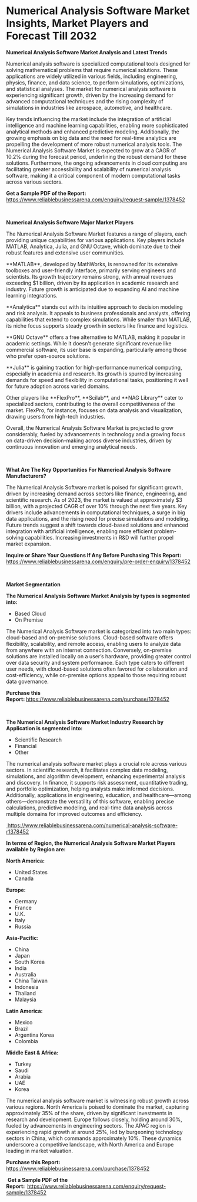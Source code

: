 <p><h1>Numerical Analysis Software Market Insights, Market Players and Forecast Till 2032</h1></p><p><strong>Numerical Analysis Software Market Analysis and Latest Trends</strong></p>
<p><p>Numerical analysis software is specialized computational tools designed for solving mathematical problems that require numerical solutions. These applications are widely utilized in various fields, including engineering, physics, finance, and data science, to perform simulations, optimizations, and statistical analyses. The market for numerical analysis software is experiencing significant growth, driven by the increasing demand for advanced computational techniques and the rising complexity of simulations in industries like aerospace, automotive, and healthcare.</p><p>Key trends influencing the market include the integration of artificial intelligence and machine learning capabilities, enabling more sophisticated analytical methods and enhanced predictive modeling. Additionally, the growing emphasis on big data and the need for real-time analytics are propelling the development of more robust numerical analysis tools. The Numerical Analysis Software Market is expected to grow at a CAGR of 10.2% during the forecast period, underlining the robust demand for these solutions. Furthermore, the ongoing advancements in cloud computing are facilitating greater accessibility and scalability of numerical analysis software, making it a critical component of modern computational tasks across various sectors.</p></p>
<p><strong>Get a Sample PDF of the Report:&nbsp;</strong> <a href="https://www.reliablebusinessarena.com/enquiry/request-sample/1378452?utm_campaign=3319&utm_medium=2&utm_source=Github&utm_content=ia&utm_term=19042025&utm_id=numerical-analysis-software">https://www.reliablebusinessarena.com/enquiry/request-sample/1378452</a></p>
<p>&nbsp;</p>
<p><strong>Numerical Analysis Software Major Market Players</strong></p>
<p><p>The Numerical Analysis Software Market features a range of players, each providing unique capabilities for various applications. Key players include MATLAB, Analytica, Julia, and GNU Octave, which dominate due to their robust features and extensive user communities.</p><p>**MATLAB**, developed by MathWorks, is renowned for its extensive toolboxes and user-friendly interface, primarily serving engineers and scientists. Its growth trajectory remains strong, with annual revenues exceeding $1 billion, driven by its application in academic research and industry. Future growth is anticipated due to expanding AI and machine learning integrations.</p><p>**Analytica** stands out with its intuitive approach to decision modeling and risk analysis. It appeals to business professionals and analysts, offering capabilities that extend to complex simulations. While smaller than MATLAB, its niche focus supports steady growth in sectors like finance and logistics.</p><p>**GNU Octave** offers a free alternative to MATLAB, making it popular in academic settings. While it doesn't generate significant revenue like commercial software, its user base is expanding, particularly among those who prefer open-source solutions.</p><p>**Julia** is gaining traction for high-performance numerical computing, especially in academia and research. Its growth is spurred by increasing demands for speed and flexibility in computational tasks, positioning it well for future adoption across varied domains.</p><p>Other players like **FlexPro**, **Scilab**, and **NAG Library** cater to specialized sectors, contributing to the overall competitiveness of the market. FlexPro, for instance, focuses on data analysis and visualization, drawing users from high-tech industries.</p><p>Overall, the Numerical Analysis Software Market is projected to grow considerably, fueled by advancements in technology and a growing focus on data-driven decision-making across diverse industries, driven by continuous innovation and emerging analytical needs.</p></p>
<p>&nbsp;</p>
<p><strong>What Are The Key Opportunities For Numerical Analysis Software Manufacturers?</strong></p>
<p><p>The Numerical Analysis Software market is poised for significant growth, driven by increasing demand across sectors like finance, engineering, and scientific research. As of 2023, the market is valued at approximately $3 billion, with a projected CAGR of over 10% through the next five years. Key drivers include advancements in computational techniques, a surge in big data applications, and the rising need for precise simulations and modeling. Future trends suggest a shift towards cloud-based solutions and enhanced integration with artificial intelligence, enabling more efficient problem-solving capabilities. Increasing investments in R&D will further propel market expansion.</p></p>
<p><strong>Inquire or Share Your Questions If Any Before Purchasing This Report:</strong> <a href="https://www.reliablebusinessarena.com/enquiry/pre-order-enquiry/1378452?utm_campaign=3319&utm_medium=2&utm_source=Github&utm_content=ia&utm_term=19042025&utm_id=numerical-analysis-software">https://www.reliablebusinessarena.com/enquiry/pre-order-enquiry/1378452</a></p>
<p>&nbsp;</p>
<p><strong>Market Segmentation</strong></p>
<p><strong>The Numerical Analysis Software Market Analysis by types is segmented into:</strong></p>
<p><ul><li>Based Cloud</li><li>On Premise</li></ul></p>
<p><p>The Numerical Analysis Software market is categorized into two main types: cloud-based and on-premise solutions. Cloud-based software offers flexibility, scalability, and remote access, enabling users to analyze data from anywhere with an internet connection. Conversely, on-premise solutions are installed locally on a user’s hardware, providing greater control over data security and system performance. Each type caters to different user needs, with cloud-based solutions often favored for collaboration and cost-efficiency, while on-premise options appeal to those requiring robust data governance.</p></p>
<p><strong>Purchase this Report:&nbsp;</strong><a href="https://www.reliablebusinessarena.com/purchase/1378452?utm_campaign=3319&utm_medium=2&utm_source=Github&utm_content=ia&utm_term=19042025&utm_id=numerical-analysis-software">https://www.reliablebusinessarena.com/purchase/1378452</a></p>
<p>&nbsp;</p>
<p><strong>The Numerical Analysis Software Market Industry Research by Application is segmented into:</strong></p>
<p><ul><li>Scientific Research</li><li>Financial</li><li>Other</li></ul></p>
<p><p>The numerical analysis software market plays a crucial role across various sectors. In scientific research, it facilitates complex data modeling, simulations, and algorithm development, enhancing experimental analysis and discovery. In finance, it supports risk assessment, quantitative trading, and portfolio optimization, helping analysts make informed decisions. Additionally, applications in engineering, education, and healthcare—among others—demonstrate the versatility of this software, enabling precise calculations, predictive modeling, and real-time data analysis across multiple domains for improved outcomes and efficiency.</p></p>
<p><a href="https://www.reliablebusinessarena.com/numerical-analysis-software-r1378452?utm_campaign=3319&utm_medium=2&utm_source=Github&utm_content=ia&utm_term=19042025&utm_id=numerical-analysis-software">&nbsp;https://www.reliablebusinessarena.com/numerical-analysis-software-r1378452</a></p>
<p><strong>In terms of Region, the Numerical Analysis Software Market Players available by Region are:</strong></p>
<p>
    <p> <strong> North America: </strong>
        <ul>
            <li>United States</li>
            <li>Canada</li>
        </ul>
        </p> 
    <p> <strong> Europe: </strong>
        <ul>
            <li>Germany</li>
            <li>France</li>
            <li>U.K.</li>
            <li>Italy</li>
            <li>Russia</li>
        </ul>
        </p> 
    <p> <strong> Asia-Pacific: </strong>
        <ul>
            <li>China</li>
            <li>Japan</li>
            <li>South Korea</li>
            <li>India</li>
            <li>Australia</li>
            <li>China Taiwan</li>
            <li>Indonesia</li>
            <li>Thailand</li>
            <li>Malaysia</li>
        </ul>
        </p> 
    <p> <strong> Latin America: </strong>
        <ul>
            <li>Mexico</li>
            <li>Brazil</li>
            <li>Argentina Korea</li>
            <li>Colombia</li>
        </ul>
        </p> 
    <p> <strong> Middle East & Africa: </strong>
        <ul>
            <li>Turkey</li>
            <li>Saudi</li>
            <li>Arabia</li>
            <li>UAE</li>
            <li>Korea</li>
        </ul>
    </p>
    </p>
<p><p>The numerical analysis software market is witnessing robust growth across various regions. North America is poised to dominate the market, capturing approximately 35% of the share, driven by significant investments in research and development. Europe follows closely, holding around 30%, fueled by advancements in engineering sectors. The APAC region is experiencing rapid growth at around 25%, led by burgeoning technology sectors in China, which commands approximately 10%. These dynamics underscore a competitive landscape, with North America and Europe leading in market valuation.</p></p>
<p><strong>Purchase this Report: </strong><a href="https://www.reliablebusinessarena.com/purchase/1378452?utm_campaign=3319&utm_medium=2&utm_source=Github&utm_content=ia&utm_term=19042025&utm_id=numerical-analysis-software">https://www.reliablebusinessarena.com/purchase/1378452</a></p>
<p>&nbsp;<strong>Get a Sample PDF of the Report:&nbsp;&nbsp;</strong><a href="https://www.reliablebusinessarena.com/enquiry/request-sample/1378452?utm_campaign=3319&utm_medium=2&utm_source=Github&utm_content=ia&utm_term=19042025&utm_id=numerical-analysis-software">https://www.reliablebusinessarena.com/enquiry/request-sample/1378452</a></p>
<p><strong></strong></p>
<p><p></p><p></p><p></p></p>